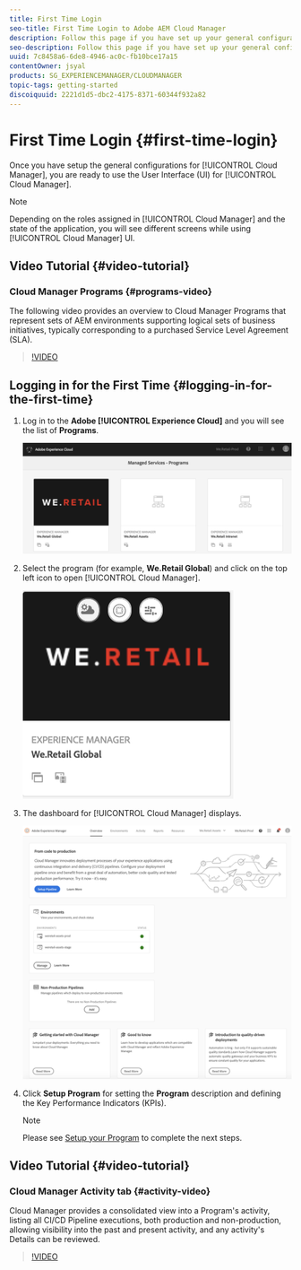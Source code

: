 ```yaml
---
title: First Time Login
seo-title: First Time Login to Adobe AEM Cloud Manager
description: Follow this page if you have set up your general configurations and you are ready to use Cloud Manager for the first time.
seo-description: Follow this page if you have set up your general configurations and you are ready to use Adobe AEM Cloud Manager for the first time.
uuid: 7c8458a6-6de8-4946-ac0c-fb10bce17a15
contentOwner: jsyal
products: SG_EXPERIENCEMANAGER/CLOUDMANAGER
topic-tags: getting-started
discoiquuid: 2221d1d5-dbc2-4175-8371-60344f932a82
---
```


# First Time Login {#first-time-login}

Once you have setup the general configurations for [!UICONTROL Cloud Manager], you are ready to use the User Interface (UI) for [!UICONTROL Cloud Manager].

>[!NOTE]
>
>Depending on the roles assigned in [!UICONTROL Cloud Manager] and the state of the application, you will see different screens while using [!UICONTROL Cloud Manager] UI.

## Video Tutorial {#video-tutorial}

### Cloud Manager Programs {#programs-video}

The following video provides an overview to Cloud Manager Programs that represent sets of AEM environments supporting logical sets of business initiatives, typically corresponding to a purchased Service Level Agreement (SLA).

>[!VIDEO](https://video.tv.adobe.com/v/26313/)

## Logging in for the First Time {#logging-in-for-the-first-time}

1. Log in to the **Adobe [!UICONTROL Experience Cloud]** and you will see the list of **Programs**.

   ![](assets/screen_shot_2018-06-04at120643pm.png)

1. Select the program (for example, **We.Retail Global**) and click on the top left icon to open [!UICONTROL Cloud Manager].

   ![](assets/screen_shot_2018-06-04at12611pm.png)

1. The dashboard for [!UICONTROL Cloud Manager] displays.

   ![](assets/FirstLogin1.png)

1. Click **Setup Program** for setting the **Program** description and defining the Key Performance Indicators (KPIs).

   >[!NOTE]
   >
   >Please see [Setup your Program](https://helpx.adobe.com/experience-manager/cloud-manager/using/setting-up-program.html) to complete the next steps.

## Video Tutorial {#video-tutorial}

### Cloud Manager Activity tab {#activity-video}

Cloud Manager provides a consolidated view into a Program's activity, listing all CI/CD Pipeline executions, both production and non-production, allowing visibility into the past and present activity, and any activity's Details can be reviewed.

>[!VIDEO](https://video.tv.adobe.com/v/26313/)